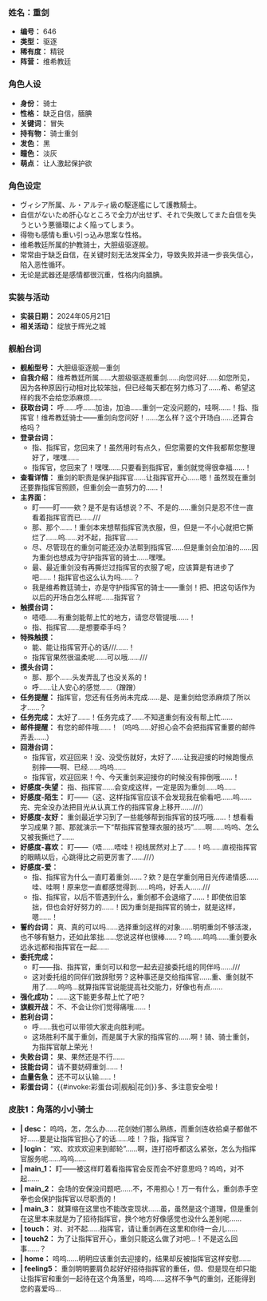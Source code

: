 ### 姓名：重剑
* **编号：** 646
* **类型：** 驱逐
* **稀有度：** 精锐
* **阵营：** 维希教廷


### 角色人设
* **身份：** 骑士
* **性格：** 缺乏自信，腼腆
* **关键词：** 冒失
* **持有物：** 骑士重剑
* **发色：** 黑
* **瞳色：** 淡灰
* **萌点：** 让人激起保护欲


### 角色设定
* ヴィシア所属、ル・アルティ級の駆逐艦にして護教騎士。
* 自信がないため肝心なところで全力が出せず、それで失敗してまた自信を失うという悪循環によく陥ってしまう。
* 得物も感情も重い引っ込み思案な性格。
* 维希教廷所属的护教骑士，大胆级驱逐舰。
* 常常由于缺乏自信，在关键时刻无法发挥全力，导致失败并进一步丧失信心，陷入恶性循环。
* 无论是武器还是感情都很沉重，性格内向腼腆。


### 实装与活动
* **实装日期：** 2024年05月21日
* **相关活动：** 绽放于辉光之城


### 舰船台词
* **舰船型号：** 大胆级驱逐舰—重剑
* **自我介绍：** 维希教廷所属……大胆级驱逐舰重剑……向您问好……如您所见，因为各种原因行动相对比较笨拙，但已经每天都在努力练习了……希、希望这样的我不会给您添麻烦……
* **获取台词：** 呼……呼……加油，加油……重剑一定没问题的，哇啊……！指、指挥官！维希教廷骑士——重剑向您问好！……怎么样？这个开场白……还算合格吗？
* **登录台词：**
  * 指、指挥官，您回来了！虽然用时有点久，但您需要的文件我都帮您整理好了，嘿嘿……
  * 指挥官，您回来了！嘿嘿……只要看到指挥官，重剑就觉得很幸福……！
* **查看详情：** 重剑的职责是保护指挥官……让指挥官开心……嗯！虽然现在重剑还要靠指挥官照顾，但重剑会一直努力的……！
* **主界面：**
  * 盯——盯——欸？是不是有话想说？不、不是的……重剑只是忍不住一直看着指挥官而已……///
  * 那、那个……！重剑本来想帮指挥官洗衣服，但，但是一不小心就把它撕烂了……呜……对不起，指挥官……
  * 尽、尽管现在的重剑可能还没办法帮到指挥官……但是重剑会加油的……因为重剑也想成为守护指挥官的骑士……嘿嘿。
  * 最、最近重剑没有再撕烂过指挥官的衣服了呢，应该算是有进步了吧……！指挥官也这么认为吗……？
  * 我是维希教廷骑士，亦是守护指挥官的骑士——重剑！把、把这句话作为以后的开场白怎么样呢……指挥官？
* **触摸台词：**
  * 唔唔……有重剑能帮上忙的地方，请您尽管提哦……！
  * 指、指挥官……是想要牵手吗？
* **特殊触摸：**
  * 能、能让指挥官开心的话///……！
  * 指挥官果然很温柔呢……可以哦……///
* **摸头台词：**
  * 那、那个……头发弄乱了也没关系的！
  * 呼……让人安心的感觉……（蹭蹭）
* **任务提醒：** 指挥官，您还有任务尚未完成……是、是重剑给您添麻烦了所以才……？
* **任务完成：** 太好了……！任务完成了……不知道重剑有没有帮上忙……
* **邮件提醒：** 有您的邮件哦……！（呜呜……好担心会不会把指挥官重要的邮件弄丢……）
* **回港台词：**
  * 指挥官，欢迎回来！没、没受伤就好，太好了……让我迎接的时候跑慢点别摔——啊、已经……呜呜……
  * 指挥官，欢迎回来！今、今天重剑来迎接你的时候没有摔倒哦……！
* **好感度-失望：** 指、指挥官……会变成这样，一定是因为重剑……呜……
* **好感度-陌生：** 盯——（这、这样指挥官应该不会发现我在偷看吧……呜……完、完全没办法把目光从认真工作的指挥官身上移开……///）
* **好感度-友好：** 重剑最近学习到了一些能够帮到指挥官的技巧哦……！想看看学习成果？那、那就演示一下“帮指挥官整理衣服的技巧”……啊……呜呜、怎么又被我撕烂了……
* **好感度-喜欢：** 盯——（唔……唔哇！视线居然对上了……！呜……直视指挥官的眼睛以后，心跳得比之前更厉害了……///）
* **好感度-爱：**
  * 指、指挥官为什么一直盯着重剑……？欸？是在学重剑用目光传递情感……哇、哇啊！原来您一直都感觉得到……呜呜，好丢人……///
  * 指、指挥官，以后不管遇到什么，重剑都不会退缩了……！即使依旧笨拙，但也会好好努力的……！因为重剑是指挥官的骑士，就是这样，嗯……！
* **誓约台词：** 真、真的可以吗……选择重剑这样的对象……明明重剑不够活泼，也不够有魅力，还如此笨拙……您说这样也很棒……？呜……呜呜……重剑要永远永远都和指挥官在一起……
* **委托完成：**
  * 盯——指、指挥官，重剑可以和您一起去迎接委托组的同伴吗……///
  * 这对委托组的同伴们致辞慰劳？这种事还是交给指挥官……重、重剑就不用了……呜呜…就算指挥官说能提高社交能力，好像也有点……
* **强化成功：** ……这下能更多帮上忙了吧？
* **旗舰开战：** 不、不会让你们觉得痛哦……！
* **胜利台词：**
  * 呼……我也可以带领大家走向胜利呢。
  * 这场胜利不属于重剑，而是属于大家的指挥官的……啊！骑、骑士重剑，为指挥官献上荣光！
* **失败台词：** 果、果然还是不行……
* **技能台词：** 请不要妨碍重剑……！
* **血量告急：** 还不可以认输……！
* **彩蛋台词：** {{#invoke:彩蛋台词|舰船|花剑}}多、多注意安全啦！


### 皮肤1：角落的小小骑士
* **| desc：** 呜呜，怎，怎么办……花剑她们那么熟练，而重剑连收拾桌子都做不好……要是让指挥官担心了的话……哇！？指，指挥官？
* **| login：** “欢、欢欢欢迎来到邮轮”……啊，连打招呼都这么紧张，怎么为指挥官服务呢……呜呜……
* **| main_1：** 盯——被这样盯着看指挥官会反而会不好意思吗？呜呜，对不起……
* **| main_2：** 会场的安保没问题吧……不，不用担心！万一有什么，重剑赤手空拳也会保护指挥官以尽职责的！
* **| main_3：** 就算缩在这里也不能改变现状……虽，虽然是这个道理，但是重剑在这里本来就是为了招待指挥官，换个地方好像感觉也没什么差别呢……
* **| touch：** 对、对不起……指挥官，请让重剑再在这里和你待一会儿……
* **| touch2：** 为了让指挥官开心，重剑只能这么做了对吧…！不是这么回事……？
* **| home：** 呜呜……明明应该重剑去迎接的，结果却反被指挥官这样安慰……
* **| feeling5：** 重剑明明要肩负起好好招待指挥官的重任，但、但是现在却只能让指挥官和重剑一起待在这个角落里，呜呜……这样不争气的重剑，还能得到您的喜爱吗…
